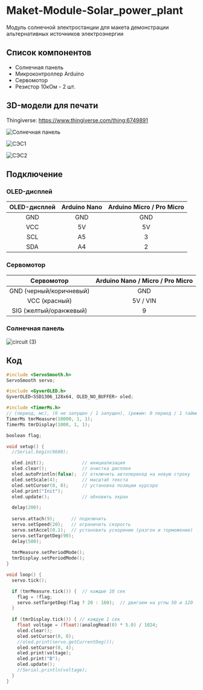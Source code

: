 # Maket-Module-Solar_power_plant
 Модуль солнечной электростанции для макета демонстрации альтернативных источников электроэнергии

## Список компонентов

* Солнечная панель
* Микроконтроллер Arduino
* Сервомотор
* Резистор 10кОм - 2 шт.

## 3D-модели для печати

Thingiverse: https://www.thingiverse.com/thing:6749891

![Солнечная панель](https://github.com/user-attachments/assets/e9326493-2ad9-49cf-a8d0-80d526a6be48)

![СЭС1](https://github.com/user-attachments/assets/c871635e-f5cc-4269-89ca-6b0ef366a592)

![СЭС2](https://github.com/user-attachments/assets/0db41f75-a3d7-449d-a527-c47978a39f3f)

## Подключение

### OLED-дисплей

| OLED-дисплей	| Arduino Nano |	Arduino Micro / Pro Micro |
| :---:| :---:| :---:|
| GND	| GND |	GND |
| VCC	| 5V |	5V |
| SCL	| A5 | 3 |
| SDA	| A4 |	2 |

### Сервомотор


| Сервомотор	| Arduino Nano / Micro / Pro Micro |
| :---:| :---:| 
| GND (черный/коричневый)	| GND |	
| VCC (красный)	| 5V / VIN |	
| SIG (желтый/оранжевый)	| 9 | 

### Солнечная панель

![circuit (3)](https://github.com/user-attachments/assets/fb4c3fdf-6baf-4b4d-bb6f-68ae6708311c)

## Код

```cpp
#include <ServoSmooth.h>
ServoSmooth servo;

#include <GyverOLED.h>
GyverOLED<SSD1306_128x64, OLED_NO_BUFFER> oled;

#include <TimerMs.h>
// (период, мс), (0 не запущен / 1 запущен), (режим: 0 период / 1 таймер)
TimerMs tmrMeasure(10000, 1, 1);
TimerMs tmrDisplay(1000, 1, 1);

boolean flag;

void setup() {
  //Serial.begin(9600);

  oled.init();              // инициализация
  oled.clear();             // очистка дисплея
  oled.autoPrintln(false);  // отключить автопереход на новую строку
  oled.setScale(4);         // масштаб текста
  oled.setCursor(0, 0);     // установка позиции курсора
  oled.print("Init");
  oled.update();            // обновить экран

  delay(200);
  
  servo.attach(9);      // подключить
  servo.setSpeed(20);   // ограничить скорость
  servo.setAccel(0.1);  // установить ускорение (разгон и торможение)
  servo.setTargetDeg(90);
  delay(500);
  
  tmrMeasure.setPeriodMode();
  tmrDisplay.setPeriodMode();
}

void loop() {
  servo.tick();

  if (tmrMeasure.tick()) {  // каждые 10 сек
    flag = !flag;
    servo.setTargetDeg(flag ? 20 : 160);  // двигаем на углы 50 и 120
  }
  
  if (tmrDisplay.tick()) { // каждую 1 сек
    float voltage = (float)(analogRead(0) * 5.0) / 1024;
    oled.clear();
    oled.setCursor(0, 0);
    //oled.print(servo.getCurrentDeg());
    oled.setCursor(0, 4);
    oled.print(voltage);
    oled.print("В");
    oled.update();
    //Serial.println(voltage);
  }
}

```
